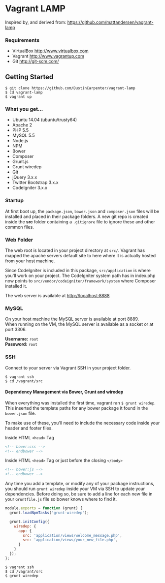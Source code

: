 # Vagrant LAMP

Inspired by, and derived from: <https://github.com/mattandersen/vagrant-lamp>

### Requirements

* VirtualBox <http://www.virtualbox.com>
* Vagrant <http://www.vagrantup.com>
* Git <http://git-scm.com/>

## Getting Started

	$ git clone https://github.com/DustinCarpenter/vagrant-lamp
	$ cd vagrant-lamp
	$ vagrant up

### What you get...

* Ubuntu 14.04 (ubuntu/trusty64)
* Apache 2
* PHP 5.5
* MySQL 5.5
* Node.js
* NPM
* Bower
* Composer
* Grunt.js
* Grunt wiredep
* Git
* jQuery 3.x.x
* Twitter Bootstrap 3.x.x
* CodeIgniter 3.x.x

### Startup
At first boot up, the `package.json`, `bower.json` and `composer.json` files will be installed and placed in their package folders. A new git repo is created inside the **src** folder containing a `.gitignore` file to ignore these and other common files.

### Web Folder
The web root is located in your project directory at `src/`. Vagrant has mapped the apache servers default site to here where it is actually hosted from your host machine.

Since CodeIgniter is included in this package, `src/application` is where you'll work on your project. The CodeIgniter system path has in index.php now points to `src/vendor/codeigniter/framework/system` where Composer installed it.

The web server is available at <http://localhost:8888>

### MySQL
On your host machine the MySQL server is available at port 8889.  
When running on the VM, the MySQL server is available as a socket or at port 3306.

**Username:** `root`  
**Password:** `root`

### SSH

Connect to your server via Vagrant SSH in your project folder.

	$ vagrant ssh
	$ cd /vagrant/src

#### Dependency Management via Bower, Grunt and wiredep

When everything was installed the first time, vagrant ran `$ grunt wiredep`. This inserted the template paths for any bower package it found in the `bower.json` file.

To make use of these, you'll need to include the necessary code inside your header and footer files.

Inside HTML `<head>` Tag
```html
<!-- bower:css -->
<!-- endbower -->
```

Inside HTML `<head>` Tag or just before the closing `</body>`
```html
<!-- bower:js -->
<!-- endbower -->
```

Any time you add a template, or modify any of your package instructions, you should run `grunt wiredep` inside your VM via SSH to update your dependencies. Before doing so, be sure to add a line for each new file in your `Gruntfile.js` file so bower knows where to find it.

``` javascript
module.exports = function (grunt) {
  grunt.loadNpmTasks('grunt-wiredep');

  grunt.initConfig({
    wiredep: {
      app: {
        src: 'application/views/welcome_message.php',
        src: 'application/views/your_new_file.php',
      }
    }
  });
};
```

	$ vagrant ssh
	$ cd /vagrant/src
	$ grunt wiredep
